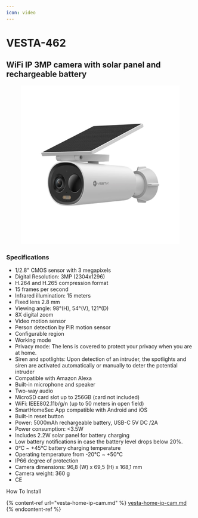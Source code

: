 ```yaml
---
icon: video
---
```


# VESTA-462

## WiFi IP 3MP camera with solar panel and rechargeable battery

<figure><img src="../.gitbook/assets/image (377).png" alt=""><figcaption></figcaption></figure>

### **Specifications**

* 1/2.8" CMOS sensor with 3 megapixels
* Digital Resolution: 3MP (2304x1296)
* H.264 and H.265 compression format
* 15 frames per second
* Infrared illumination: 15 meters
* Fixed lens 2.8 mm
* Viewing angle: 98°(H), 54°(V), 121°(D)
* 8X digital zoom
* Video motion sensor
* Person detection by PIR motion sensor
* Configurable region
* Working mode
* Privacy mode: The lens is covered to protect your privacy when you are at home.
* Siren and spotlights: Upon detection of an intruder, the spotlights and siren are activated automatically or manually to deter the potential intruder
* Compatible with Amazon Alexa
* Built-in microphone and speaker
* Two-way audio
* MicroSD card slot up to 256GB (card not included)
* WiFi: IEEE802.11b/g/n (up to 50 meters in open field)
* SmartHomeSec App compatible with Android and iOS
* Built-in reset button
* Power: 5000mAh rechargeable battery, USB-C 5V DC /2A
* Power consumption: <3.5W
* Includes 2.2W solar panel for battery charging
* Low battery notifications in case the battery level drops below 20%.
* 0°C \~ +45°C battery charging temperature
* Operating temperature from -20°C \~ +50°C
* IP66 degree of protection
* Camera dimensions: 96,8 (W) x 69,5 (H) x 168,1 mm
* Camera weight: 360 g
* CE

How To Install

{% content-ref url="vesta-home-ip-cam.md" %}
[vesta-home-ip-cam.md](vesta-home-ip-cam.md)
{% endcontent-ref %}
